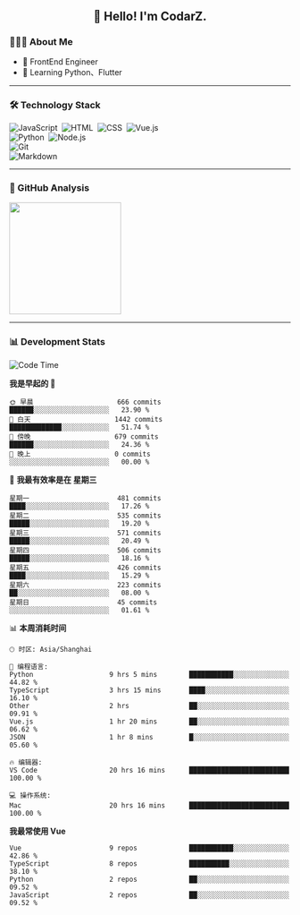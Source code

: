 <h2 align="center">👋 Hello! I'm CodarZ.</h2>

### 👨🏻‍💻 About Me

- 🤔 FrontEnd Engineer
- 🌱 Learning Python、Flutter

-------

### 🛠 Technology Stack

![JavaScript](https://img.shields.io/badge/-JavaScript-000?style=flat&logo=javascript)&nbsp;
![HTML](https://img.shields.io/badge/-HTML-000?style=flat&logo=HTML5)&nbsp;
![CSS](https://img.shields.io/badge/-CSS-000?style=flat&logo=CSS3&logoColor=1572B6)&nbsp;
![Vue.js](https://img.shields.io/badge/-Vue-000?style=flat&logo=adobe-photoshop)\
![Python](https://img.shields.io/badge/-Python-000?style=flat&logo=python)&nbsp;
![Node.js](https://img.shields.io/badge/-Node.js-000?style=flat&logo=node.js)&nbsp;\
![Git](https://img.shields.io/badge/-Git-000?style=flat&logo=git)\
![Markdown](https://img.shields.io/badge/-Markdown-000?style=flat&logo=markdown)&nbsp;

-------

### 🔭 GitHub Analysis

<!-- 
参考：https://github.com/anuraghazra/github-readme-stats 
-->
<p align="left">
  <a href="https://github.com/CodarZ">
    <img height="200em" src="https://github-readme-stats-eight-theta.vercel.app/api?username=CodarZ&show_icons=true&theme=vue-dark&include_all_commits=true&count_private=true&hide=contribs,issues" />
  </a>
</p>

-------

### 📊 Development Stats

<!--START_SECTION:waka-->
![Code Time](http://img.shields.io/badge/Code%20Time-781%20hrs%2023%20mins-blue)

**我是早起的 🐤** 

```text
🌞 早晨                     666 commits         ██████░░░░░░░░░░░░░░░░░░░   23.90 % 
🌆 白天                     1442 commits        █████████████░░░░░░░░░░░░   51.74 % 
🌃 傍晚                     679 commits         ██████░░░░░░░░░░░░░░░░░░░   24.36 % 
🌙 晚上                     0 commits           ░░░░░░░░░░░░░░░░░░░░░░░░░   00.00 % 
```
📅 **我最有效率是在 星期三** 

```text
星期一                      481 commits         ████░░░░░░░░░░░░░░░░░░░░░   17.26 % 
星期二                      535 commits         █████░░░░░░░░░░░░░░░░░░░░   19.20 % 
星期三                      571 commits         █████░░░░░░░░░░░░░░░░░░░░   20.49 % 
星期四                      506 commits         █████░░░░░░░░░░░░░░░░░░░░   18.16 % 
星期五                      426 commits         ████░░░░░░░░░░░░░░░░░░░░░   15.29 % 
星期六                      223 commits         ██░░░░░░░░░░░░░░░░░░░░░░░   08.00 % 
星期日                      45 commits          ░░░░░░░░░░░░░░░░░░░░░░░░░   01.61 % 
```


📊 **本周消耗时间** 

```text
🕑︎ 时区: Asia/Shanghai

💬 编程语言: 
Python                   9 hrs 5 mins        ███████████░░░░░░░░░░░░░░   44.82 % 
TypeScript               3 hrs 15 mins       ████░░░░░░░░░░░░░░░░░░░░░   16.10 % 
Other                    2 hrs               ██░░░░░░░░░░░░░░░░░░░░░░░   09.91 % 
Vue.js                   1 hr 20 mins        ██░░░░░░░░░░░░░░░░░░░░░░░   06.62 % 
JSON                     1 hr 8 mins         █░░░░░░░░░░░░░░░░░░░░░░░░   05.60 % 

🔥 编辑器: 
VS Code                  20 hrs 16 mins      █████████████████████████   100.00 % 

💻 操作系统: 
Mac                      20 hrs 16 mins      █████████████████████████   100.00 % 
```

**我最常使用 Vue** 

```text
Vue                      9 repos             ███████████░░░░░░░░░░░░░░   42.86 % 
TypeScript               8 repos             ██████████░░░░░░░░░░░░░░░   38.10 % 
Python                   2 repos             ██░░░░░░░░░░░░░░░░░░░░░░░   09.52 % 
JavaScript               2 repos             ██░░░░░░░░░░░░░░░░░░░░░░░   09.52 % 
```




<!--END_SECTION:waka-->

